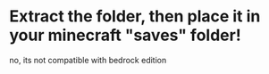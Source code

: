 # Extract the folder, then place it in your minecraft "saves" folder!

no, its not compatible with bedrock edition
